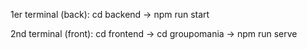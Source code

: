 1er terminal (back):
cd backend -> npm run start

2nd terminal (front):
cd frontend -> cd groupomania -> npm run serve
